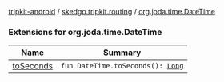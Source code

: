 [tripkit-android](../../index.md) / [skedgo.tripkit.routing](../index.md) / [org.joda.time.DateTime](./index.md)

### Extensions for org.joda.time.DateTime

| Name | Summary |
|---|---|
| [toSeconds](to-seconds.md) | `fun DateTime.toSeconds(): `[`Long`](https://kotlinlang.org/api/latest/jvm/stdlib/kotlin/-long/index.html) |
